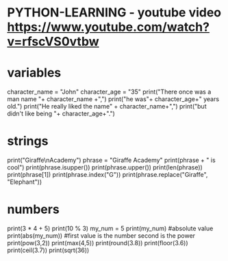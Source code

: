 # PYTHON-LEARNING - youtube video https://www.youtube.com/watch?v=rfscVS0vtbw

# variables

character_name = "John"
character_age = "35"
print("There once was a man name "+ character_name +",")
print("he was"+ character_age+" years old.")
print("He really liked the name" + character_name+",")
print("but didn't like being "+ character_age+".")

# strings
print("Giraffe\nAcademy")
phrase = "Giraffe Academy"
print(phrase + " is cool")
print(phrase.isupper())
print(phrase.upper())
print(len(phrase))
print(phrase[1])
print(phrase.index("G"))
print(phrase.replace("Giraffe", "Elephant"))

# numbers
print(3 * 4 + 5)
print(10 % 3)
my_num = 5
print(my_num)
#absolute value
print(abs(my_num))
#first value is the number second is the power
print(pow(3,2))
print(max(4,5))
print(round(3.8))
print(floor(3.6))
print(ceil(3.7))
print(sqrt(36))

